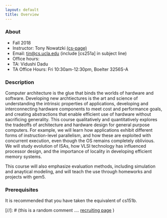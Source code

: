 ```yaml
---
layout: default
title: Overview
---
```


### About

* Fall 2018
* Instructor: Tony Nowatzki  [(cs-page)](http://web.cs.ucla.edu/~tjn)
* Email: tjn@cs.ucla.edu (include [cs251a] in subject line)
* Office hours:
* TA: Vidushi Dadu
* TA Office Hours: Fri 10:30am-12:30pm, Boelter 3256S-A

### Description

Computer architecture is the glue that binds the worlds of hardware and
software. Developing new archtiectures is the art and science of understanding
the intrinsic properties of applications, developing and interconnecting
hardware components to meet cost and performance goals, and creating
abstractions that enable efficient use of hardware without sacrificing
generality.  This course qualitatively and quantitatively explores the
tradeoffs of architecture and hardware design for general purpose computers.
For example, we will learn how applications exhibit different forms of
instruction-level parallelism, and how these are exploited with concurrent
execution, even though the OS remains completely oblivious.  We will study
evolution of ISAs, how VLSI technology has influenced processor design, and the
importance of locality in developing efficient memory systems.

This course will also emphasize evaluation methods, including simulation and
anaytical modeling, and will teach the use through homeworks and projects with
gem5.

### Prerequisites

It is recommended that you have taken the equivalent of cs151b.



[//]: # (this is a random comment  .... [recruiting page]({{site.baseurl}}/08-recruiting/)  )
